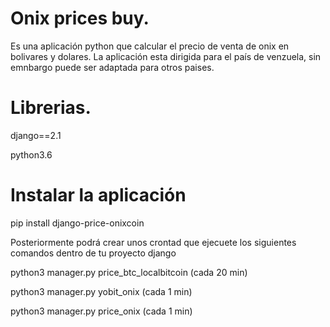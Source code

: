 # Onix prices buy.

Es una aplicación python que calcular el precio de venta de onix en bolivares y dolares. La aplicación esta dirigida
para el país de venzuela, sin emnbargo puede ser adaptada para otros paises.

# Librerias.

django==2.1

python3.6

# Instalar la aplicación

pip install django-price-onixcoin

Posteriormente podrá crear unos crontad que ejecuete los siguientes comandos dentro de tu proyecto django

python3 manager.py price_btc_localbitcoin (cada 20 min)

python3 manager.py yobit_onix (cada 1 min)

python3 manager.py price_onix (cada 1 min)